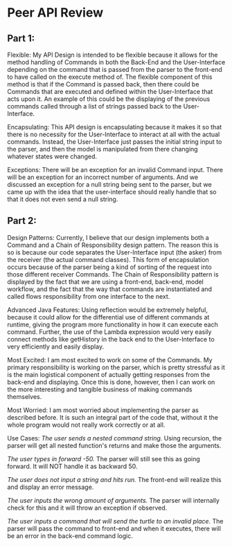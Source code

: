 # Peer API Review
## Part 1:
Flexible:
My API Design is intended to be flexible because it allows for the method handling of Commands in both the Back-End and the User-Interface depending on the command that is passed from the parser to the front-end to have called on the execute method of. The flexible component of this method is that if the Command is passed back, then there could be Commands that are executed and defined within the User-Interface that acts upon it. An example of this could be the displaying of the previous commands called through a list of strings passed back to the User-Interface.

Encapsulating:
This API design is encapsulating because it makes it so that there is no necessity for the User-Interface to interact at all with the actual commands. Instead, the User-Interface just passes the initial string input to the parser, and then the model is manipulated from there changing whatever states were changed.

Exceptions:
There will be an exception for an invalid Command input. There will be an exception for an incorrect number of arguments. And we discussed an exception for a null string being sent to the parser, but we came up with the idea that the user-interface should really handle that so that it does not even send a null string.


## Part 2:
Design Patterns:
Currently, I believe that our design implements both a Command and a Chain of Responsibility design pattern. The reason this is so is because our code separates the User-Interface input (the asker) from the receiver (the actual command classes). This form of encapsulation occurs because of the parser being a kind of sorting of the request into those different receiver Commands. The Chain of Responsibility pattern is displayed by the fact that we are using a front-end, back-end, model workflow, and the fact that the way that commands are instantiated and called flows responsibility from one interface to the next.

Advanced Java Features:
Using reflection would be extremely helpful, because it could allow for the differential use of different commands at runtime, giving the program more functionality in how it can execute each command. Further, the use of the Lambda expression would very easily connect methods like getHistory in the back end to the User-Interface to very efficiently and easily display.

Most Excited:
I am most excited to work on some of the Commands. My primary responsibility is working on the parser, which is pretty stressful as it is the main logistical component of actually getting responses from the back-end and displaying. Once this is done, however, then I can work on the more interesting and tangible business of making commands themselves.

Most Worried:
I am most worried about implementing the parser as described before. It is such an integral part of the code that, without it the whole program would not really work correctly or at all.

Use Cases:
*The user sends a nested command string.*
Using recursion, the parser will get all nested function's returns and make those the arguments.

*The user types in forward -50.*
The parser will still see this as going forward. It will NOT handle it as backward 50. 

*The user does not input a string and hits run.*
The front-end will realize this and display an error message.

*The user inputs the wrong amount of arguments.*
The parser will internally check for this and it will throw an exception if observed.

*The user inputs a command that will send the turtle to an invalid place.*
The parser will pass the command to front-end and when it executes, there will be an error in the back-end command logic.